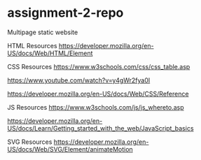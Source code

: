 # assignment-2-repo
Multipage static website

HTML Resources
https://developer.mozilla.org/en-US/docs/Web/HTML/Element

CSS Resources
https://www.w3schools.com/css/css_table.asp

https://www.youtube.com/watch?v=y4gWr2fya0I

https://developer.mozilla.org/en-US/docs/Web/CSS/Reference

JS Resources
https://www.w3schools.com/js/js_whereto.asp

https://developer.mozilla.org/en-US/docs/Learn/Getting_started_with_the_web/JavaScript_basics

SVG Resources
https://developer.mozilla.org/en-US/docs/Web/SVG/Element/animateMotion